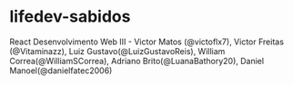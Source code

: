 # lifedev-sabidos
React Desenvolvimento Web III - Victor Matos (@victoflx7), Victor Freitas (@Vitaminazz), Luiz Gustavo(@LuizGustavoReis), William Correa(@WilliamSCorrea), Adriano Brito(@LuanaBathory20), Daniel Manoel(@danielfatec2006)
